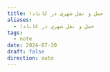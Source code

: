 ```yaml
---
title: حمل و نقل شهری در کانادا
aliases:
  - حمل و نقل شهری در کانادا
tags:
  - note
date: 2024-07-30
draft: false
direction: auto
---
```



